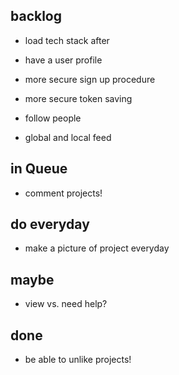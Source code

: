 ## backlog

- load tech stack after

- have a user profile

- more secure sign up procedure

- more secure token saving

- follow people
- global and local feed

## in Queue

- comment projects!

## do everyday

- make a picture of project everyday

## maybe

- view vs. need help?

## done

- be able to unlike projects!
